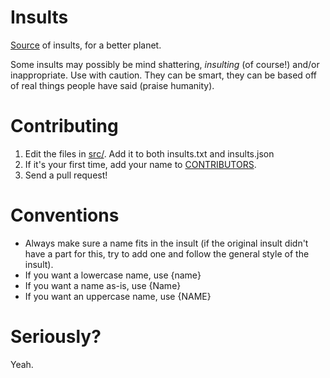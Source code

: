 Insults
=======

[Source](src/) of insults, for a better planet.

Some insults may possibly be mind shattering, _insulting_ (of course!) and/or inappropriate. Use with caution. They can be smart, they can be based off of real things people have said (praise humanity).

Contributing
============

1. Edit the files in [src/](src/). Add it to both insults.txt and insults.json
2. If it's your first time, add your name to [CONTRIBUTORS](CONTRIBUTORS).
3. Send a pull request!

Conventions
===========

* Always make sure a name fits in the insult (if the original insult didn't have a part for this, try to add one and follow the general style of the insult).
* If you want a lowercase name, use {name}
* If you want a name as-is, use {Name}
* If you want an uppercase name, use {NAME}

Seriously?
==========

Yeah.